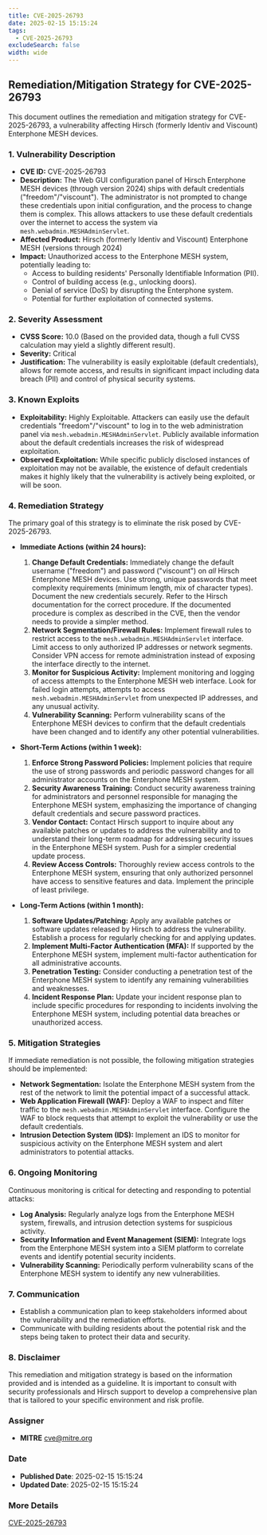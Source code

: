 ```yaml
---
title: CVE-2025-26793
date: 2025-02-15 15:15:24
tags:
  - CVE-2025-26793
excludeSearch: false
width: wide
---
```


## Remediation/Mitigation Strategy for CVE-2025-26793

This document outlines the remediation and mitigation strategy for CVE-2025-26793, a vulnerability affecting Hirsch (formerly Identiv and Viscount) Enterphone MESH devices.

### 1. Vulnerability Description

*   **CVE ID:** CVE-2025-26793
*   **Description:** The Web GUI configuration panel of Hirsch Enterphone MESH devices (through version 2024) ships with default credentials ("freedom"/"viscount").  The administrator is not prompted to change these credentials upon initial configuration, and the process to change them is complex. This allows attackers to use these default credentials over the internet to access the system via `mesh.webadmin.MESHAdminServlet`.
*   **Affected Product:** Hirsch (formerly Identiv and Viscount) Enterphone MESH (versions through 2024)
*   **Impact:** Unauthorized access to the Enterphone MESH system, potentially leading to:
    *   Access to building residents' Personally Identifiable Information (PII).
    *   Control of building access (e.g., unlocking doors).
    *   Denial of service (DoS) by disrupting the Enterphone system.
    *   Potential for further exploitation of connected systems.

### 2. Severity Assessment

*   **CVSS Score:** 10.0 (Based on the provided data, though a full CVSS calculation may yield a slightly different result).
*   **Severity:** Critical
*   **Justification:** The vulnerability is easily exploitable (default credentials), allows for remote access, and results in significant impact including data breach (PII) and control of physical security systems.

### 3. Known Exploits

*   **Exploitability:** Highly Exploitable. Attackers can easily use the default credentials "freedom"/"viscount" to log in to the web administration panel via `mesh.webadmin.MESHAdminServlet`.  Publicly available information about the default credentials increases the risk of widespread exploitation.
*   **Observed Exploitation:** While specific publicly disclosed instances of exploitation may not be available, the existence of default credentials makes it highly likely that the vulnerability is actively being exploited, or will be soon.

### 4. Remediation Strategy

The primary goal of this strategy is to eliminate the risk posed by CVE-2025-26793.

*   **Immediate Actions (within 24 hours):**
    1.  **Change Default Credentials:**  Immediately change the default username ("freedom") and password ("viscount") on *all* Hirsch Enterphone MESH devices. Use strong, unique passwords that meet complexity requirements (minimum length, mix of character types). Document the new credentials securely.  Refer to the Hirsch documentation for the correct procedure.  If the documented procedure is complex as described in the CVE, then the vendor needs to provide a simpler method.
    2.  **Network Segmentation/Firewall Rules:**  Implement firewall rules to restrict access to the `mesh.webadmin.MESHAdminServlet` interface. Limit access to only authorized IP addresses or network segments.  Consider VPN access for remote administration instead of exposing the interface directly to the internet.
    3.  **Monitor for Suspicious Activity:**  Implement monitoring and logging of access attempts to the Enterphone MESH web interface.  Look for failed login attempts, attempts to access `mesh.webadmin.MESHAdminServlet` from unexpected IP addresses, and any unusual activity.
    4.  **Vulnerability Scanning:**  Perform vulnerability scans of the Enterphone MESH devices to confirm that the default credentials have been changed and to identify any other potential vulnerabilities.

*   **Short-Term Actions (within 1 week):**
    1.  **Enforce Strong Password Policies:**  Implement policies that require the use of strong passwords and periodic password changes for all administrator accounts on the Enterphone MESH system.
    2.  **Security Awareness Training:**  Conduct security awareness training for administrators and personnel responsible for managing the Enterphone MESH system, emphasizing the importance of changing default credentials and secure password practices.
    3.  **Vendor Contact:** Contact Hirsch support to inquire about any available patches or updates to address the vulnerability and to understand their long-term roadmap for addressing security issues in the Enterphone MESH system.  Push for a simpler credential update process.
    4.  **Review Access Controls:** Thoroughly review access controls to the Enterphone MESH system, ensuring that only authorized personnel have access to sensitive features and data. Implement the principle of least privilege.

*   **Long-Term Actions (within 1 month):**
    1.  **Software Updates/Patching:**  Apply any available patches or software updates released by Hirsch to address the vulnerability.  Establish a process for regularly checking for and applying updates.
    2.  **Implement Multi-Factor Authentication (MFA):**  If supported by the Enterphone MESH system, implement multi-factor authentication for all administrative accounts.
    3.  **Penetration Testing:**  Consider conducting a penetration test of the Enterphone MESH system to identify any remaining vulnerabilities and weaknesses.
    4.  **Incident Response Plan:**  Update your incident response plan to include specific procedures for responding to incidents involving the Enterphone MESH system, including potential data breaches or unauthorized access.

### 5. Mitigation Strategies

If immediate remediation is not possible, the following mitigation strategies should be implemented:

*   **Network Segmentation:** Isolate the Enterphone MESH system from the rest of the network to limit the potential impact of a successful attack.
*   **Web Application Firewall (WAF):**  Deploy a WAF to inspect and filter traffic to the `mesh.webadmin.MESHAdminServlet` interface.  Configure the WAF to block requests that attempt to exploit the vulnerability or use the default credentials.
*   **Intrusion Detection System (IDS):**  Implement an IDS to monitor for suspicious activity on the Enterphone MESH system and alert administrators to potential attacks.

### 6. Ongoing Monitoring

Continuous monitoring is critical for detecting and responding to potential attacks:

*   **Log Analysis:** Regularly analyze logs from the Enterphone MESH system, firewalls, and intrusion detection systems for suspicious activity.
*   **Security Information and Event Management (SIEM):**  Integrate logs from the Enterphone MESH system into a SIEM platform to correlate events and identify potential security incidents.
*   **Vulnerability Scanning:**  Periodically perform vulnerability scans of the Enterphone MESH system to identify any new vulnerabilities.

### 7. Communication

*   Establish a communication plan to keep stakeholders informed about the vulnerability and the remediation efforts.
*   Communicate with building residents about the potential risk and the steps being taken to protect their data and security.

### 8. Disclaimer

This remediation and mitigation strategy is based on the information provided and is intended as a guideline.  It is important to consult with security professionals and Hirsch support to develop a comprehensive plan that is tailored to your specific environment and risk profile.

### Assigner
- **MITRE** <cve@mitre.org>

### Date
- **Published Date**: 2025-02-15 15:15:24
- **Updated Date**: 2025-02-15 15:15:24



### More Details
[CVE-2025-26793](https://www.cvedetails.com/cve/CVE-2025-26793)